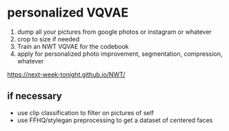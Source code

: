 # personalized VQVAE

1. dump all your pictures from google photos or instagram or whatever
2. crop to size if needed
3. Train an NWT VQVAE for the codebook
4. apply for personalized photo improvement, segmentation, compression, whatever

https://next-week-tonight.github.io/NWT/

## if necessary
* use clip classification to filter on pictures of self
* use FFHQ/stylegan preprocessing to get a dataset of centered faces
